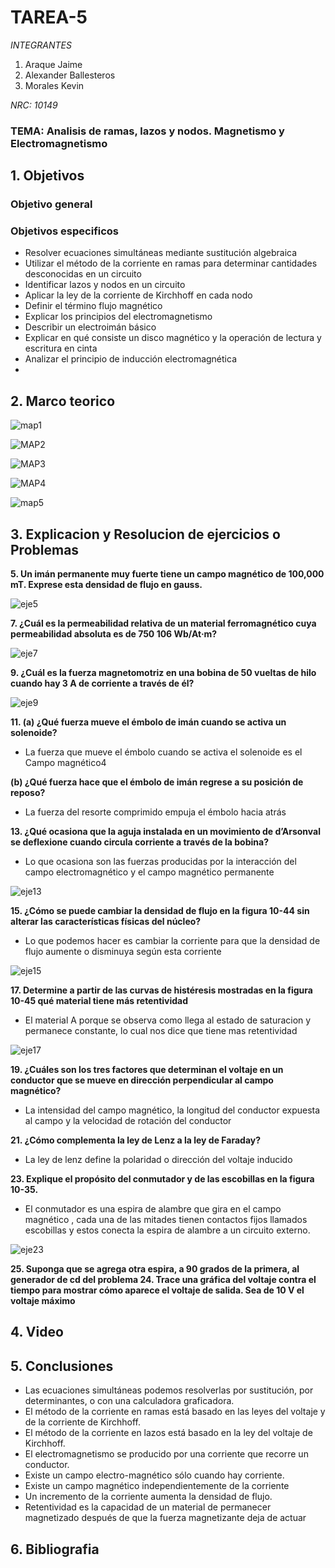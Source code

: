 # TAREA-5
*INTEGRANTES*

1. Araque Jaime
2. Alexander Ballesteros
3. Morales Kevin

*NRC: 10149*
### TEMA: Analisis de ramas, lazos y nodos. Magnetismo y Electromagnetismo 
## 1. Objetivos
### Objetivo general
### Objetivos especificos
* Resolver ecuaciones simultáneas mediante sustitución algebraica
* Utilizar el método de la corriente en ramas para determinar cantidades desconocidas en un circuito
* Identificar lazos y nodos en un circuito
* Aplicar la ley de la corriente de Kirchhoff en cada nodo
* Definir el término flujo magnético
* Explicar los principios del electromagnetismo
* Describir un electroimán básico
* Explicar en qué consiste un disco magnético y la operación de lectura y escritura en cinta
* Analizar el principio de inducción electromagnética
* 
## 2. Marco teorico


![map1](https://user-images.githubusercontent.com/93224166/148868812-78357bfa-36f7-4632-acdc-65d4c0a6367a.png)

![MAP2](https://user-images.githubusercontent.com/93224166/148868814-85f75e92-7475-43f8-875d-6f400125d495.png)

![MAP3](https://user-images.githubusercontent.com/93224166/148868816-a039ec61-f456-4cf1-9bfd-a372678be637.png)

![MAP4](https://user-images.githubusercontent.com/93224166/148868806-bcd9707f-d4bd-4977-a25a-4b6c7e3416cb.png)

![map5](https://user-images.githubusercontent.com/93224166/148868810-bf3488b7-6ffb-4e5d-9532-f17ace50fd10.png)

## 3. Explicacion y Resolucion de ejercicios o Problemas



**5. Un imán permanente muy fuerte tiene un campo magnético de 100,000 mT. Exprese esta densidad de flujo en gauss.** 

![eje5](https://user-images.githubusercontent.com/93224166/148868925-92069c78-98e6-4f46-b056-d15223cac8f8.png)

**7. ¿Cuál es la permeabilidad relativa de un material ferromagnético cuya permeabilidad absoluta es de 750  106 Wb/At·m?**

![eje7](https://user-images.githubusercontent.com/93224166/148868926-f3684922-4d62-4342-bb1a-0bae0ec438b6.png)

**9. ¿Cuál es la fuerza magnetomotriz en una bobina de 50 vueltas de hilo cuando hay 3 A de corriente a través de él?**

![eje9](https://user-images.githubusercontent.com/93224166/148868928-2db6ee99-ba1b-4881-9c96-3598b17a793e.png)

**11. (a) ¿Qué fuerza mueve el émbolo de imán cuando se activa un solenoide?**

* La fuerza que mueve el émbolo cuando se activa el solenoide es el Campo magnético4


**(b) ¿Qué fuerza hace que el émbolo de imán regrese a su posición de reposo?**

* La fuerza del resorte comprimido empuja el émbolo hacia atrás 


**13. ¿Qué ocasiona que la aguja instalada en un movimiento de d’Arsonval se deflexione cuando circula corriente a través de la bobina?**

* Lo que ocasiona son las fuerzas producidas por la interacción del campo electromagnético y el campo magnético permanente

![eje13](https://user-images.githubusercontent.com/93224166/148868930-1e70d663-8107-4aea-badf-638118cac92b.png)


**15. ¿Cómo se puede cambiar la densidad de flujo en la figura 10-44 sin alterar las características físicas del núcleo?**

* Lo que podemos hacer es cambiar la corriente para que la densidad de flujo aumente o disminuya según esta corriente

![eje15](https://user-images.githubusercontent.com/93224166/148868921-a1a107e6-877b-490c-9267-eeda088d045e.png)

**17. Determine a partir de las curvas de histéresis mostradas en la figura 10-45 qué material tiene más retentividad**

* El material A porque se observa como llega al estado de saturacion y permanece constante, lo cual nos dice que tiene mas retentividad

![eje17](https://user-images.githubusercontent.com/93224166/148868923-a2be6528-5bc9-4e06-b105-7223ffe3c002.png)

**19. ¿Cuáles son los tres factores que determinan el voltaje en un conductor que se mueve en dirección perpendicular al campo magnético?**

* La intensidad del campo magnético, la longitud del conductor expuesta al campo y la velocidad de rotación del conductor

**21. ¿Cómo complementa la ley de Lenz a la ley de Faraday?**

* La ley de lenz define la polaridad o dirección del voltaje inducido

**23. Explique el propósito del conmutador y de las escobillas en la figura 10-35.**

* El conmutador es una espira de alambre que gira en el campo magnético , cada una de las mitades tienen contactos fijos llamados escobillas y estos conecta la espira de alambre a un circuito externo.


![eje23](https://user-images.githubusercontent.com/93224166/148868924-ca50b86b-6f1f-4bab-a918-b81cb75738f2.png)

**25. Suponga que se agrega otra espira, a 90 grados de la primera, al generador de cd del problema 24. Trace una gráfica del voltaje contra el tiempo para mostrar cómo aparece el voltaje de salida. Sea de 10 V el voltaje máximo**


## 4. Video 
## 5. Conclusiones
* Las ecuaciones simultáneas podemos resolverlas por sustitución, por determinantes, o con una calculadora graficadora.
* El método de la corriente en ramas está basado en las leyes del voltaje y de la corriente de Kirchhoff. 
* El método de la corriente en lazos está basado en la ley del voltaje de Kirchhoff. 
* El electromagnetismo se producido por una corriente que recorre un conductor. 
* Existe un campo electro-magnético sólo cuando hay corriente. 
* Existe un campo magnético independientemente de la corriente
* Un incremento de la corriente aumenta la densidad de flujo. 
* Retentividad es la capacidad de un material de permanecer magnetizado después de que la fuerza magnetizante deja de actuar
## 6. Bibliografia
